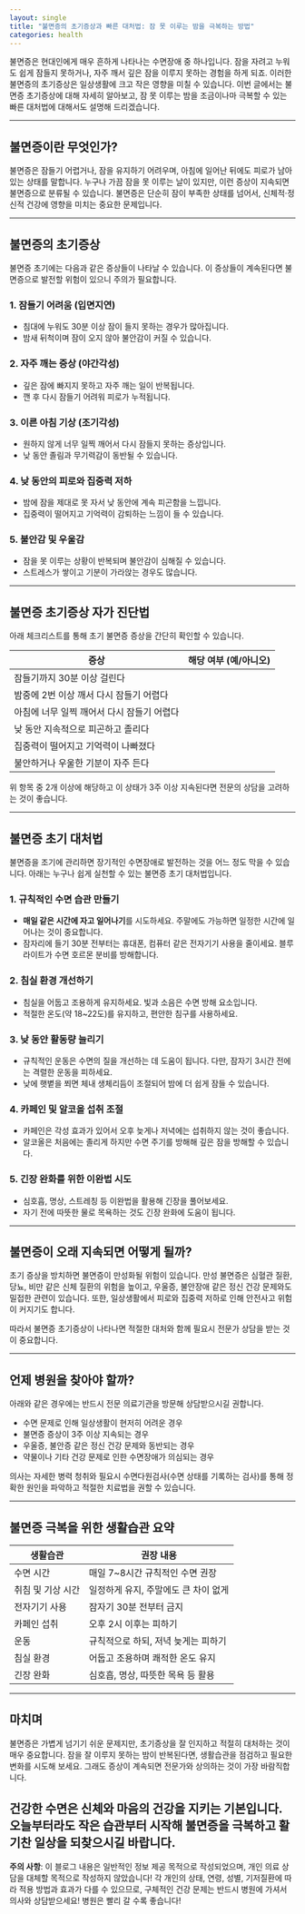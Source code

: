 ```yaml
---
layout: single
title: "불면증의 초기증상과 빠른 대처법: 잠 못 이루는 밤을 극복하는 방법"
categories: health
---
```

불면증은 현대인에게 매우 흔하게 나타나는 수면장애 중 하나입니다. 잠을 자려고 누워도 쉽게 잠들지 못하거나, 자주 깨서 깊은 잠을 이루지 못하는 경험을 하게 되죠. 이러한 불면증의 초기증상은 일상생활에 크고 작은 영향을 미칠 수 있습니다. 이번 글에서는 불면증 초기증상에 대해 자세히 알아보고, 잠 못 이루는 밤을 조금이나마 극복할 수 있는 빠른 대처법에 대해서도 설명해 드리겠습니다.

---

## 불면증이란 무엇인가?

불면증은 잠들기 어렵거나, 잠을 유지하기 어려우며, 아침에 일어난 뒤에도 피로가 남아있는 상태를 말합니다. 누구나 가끔 잠을 못 이루는 날이 있지만, 이런 증상이 지속되면 불면증으로 분류될 수 있습니다. 불면증은 단순히 잠이 부족한 상태를 넘어서, 신체적·정신적 건강에 영향을 미치는 중요한 문제입니다.

---

## 불면증의 초기증상

불면증 초기에는 다음과 같은 증상들이 나타날 수 있습니다. 이 증상들이 계속된다면 불면증으로 발전할 위험이 있으니 주의가 필요합니다.

### 1. 잠들기 어려움 (입면지연)

- 침대에 누워도 30분 이상 잠이 들지 못하는 경우가 많아집니다.
- 밤새 뒤척이며 잠이 오지 않아 불안감이 커질 수 있습니다.

### 2. 자주 깨는 증상 (야간각성)

- 깊은 잠에 빠지지 못하고 자주 깨는 일이 반복됩니다.
- 깬 후 다시 잠들기 어려워 피로가 누적됩니다.

### 3. 이른 아침 기상 (조기각성)

- 원하지 않게 너무 일찍 깨어서 다시 잠들지 못하는 증상입니다.
- 낮 동안 졸림과 무기력감이 동반될 수 있습니다.

### 4. 낮 동안의 피로와 집중력 저하

- 밤에 잠을 제대로 못 자서 낮 동안에 계속 피곤함을 느낍니다.
- 집중력이 떨어지고 기억력이 감퇴하는 느낌이 들 수 있습니다.

### 5. 불안감 및 우울감

- 잠을 못 이루는 상황이 반복되며 불안감이 심해질 수 있습니다.
- 스트레스가 쌓이고 기분이 가라앉는 경우도 많습니다.

---

## 불면증 초기증상 자가 진단법

아래 체크리스트를 통해 초기 불면증 증상을 간단히 확인할 수 있습니다.

| 증상                              | 해당 여부 (예/아니오) |
|---------------------------------|---------------------|
| 잠들기까지 30분 이상 걸린다          |                     |
| 밤중에 2번 이상 깨서 다시 잠들기 어렵다 |                     |
| 아침에 너무 일찍 깨어서 다시 잠들기 어렵다 |                     |
| 낮 동안 지속적으로 피곤하고 졸리다      |                     |
| 집중력이 떨어지고 기억력이 나빠졌다       |                     |
| 불안하거나 우울한 기분이 자주 든다       |                     |

위 항목 중 2개 이상에 해당하고 이 상태가 3주 이상 지속된다면 전문의 상담을 고려하는 것이 좋습니다.

---

## 불면증 초기 대처법

불면증을 조기에 관리하면 장기적인 수면장애로 발전하는 것을 어느 정도 막을 수 있습니다. 아래는 누구나 쉽게 실천할 수 있는 불면증 초기 대처법입니다.

### 1. 규칙적인 수면 습관 만들기

- **매일 같은 시간에 자고 일어나기**를 시도하세요. 주말에도 가능하면 일정한 시간에 일어나는 것이 중요합니다.
- 잠자리에 들기 30분 전부터는 휴대폰, 컴퓨터 같은 전자기기 사용을 줄이세요. 블루라이트가 수면 호르몬 분비를 방해합니다.

### 2. 침실 환경 개선하기

- 침실을 어둡고 조용하게 유지하세요. 빛과 소음은 수면 방해 요소입니다.
- 적절한 온도(약 18~22도)를 유지하고, 편안한 침구를 사용하세요.

### 3. 낮 동안 활동량 늘리기

- 규칙적인 운동은 수면의 질을 개선하는 데 도움이 됩니다. 다만, 잠자기 3시간 전에는 격렬한 운동을 피하세요.
- 낮에 햇볕을 쬐면 체내 생체리듬이 조절되어 밤에 더 쉽게 잠들 수 있습니다.

### 4. 카페인 및 알코올 섭취 조절

- 카페인은 각성 효과가 있어서 오후 늦게나 저녁에는 섭취하지 않는 것이 좋습니다.
- 알코올은 처음에는 졸리게 하지만 수면 주기를 방해해 깊은 잠을 방해할 수 있습니다.

### 5. 긴장 완화를 위한 이완법 시도

- 심호흡, 명상, 스트레칭 등 이완법을 활용해 긴장을 풀어보세요.
- 자기 전에 따뜻한 물로 목욕하는 것도 긴장 완화에 도움이 됩니다.

---

## 불면증이 오래 지속되면 어떻게 될까?

초기 증상을 방치하면 불면증이 만성화될 위험이 있습니다. 만성 불면증은 심혈관 질환, 당뇨, 비만 같은 신체 질환의 위험을 높이고, 우울증, 불안장애 같은 정신 건강 문제와도 밀접한 관련이 있습니다. 또한, 일상생활에서 피로와 집중력 저하로 인해 안전사고 위험이 커지기도 합니다.

따라서 불면증 초기증상이 나타나면 적절한 대처와 함께 필요시 전문가 상담을 받는 것이 중요합니다.

---

## 언제 병원을 찾아야 할까?

아래와 같은 경우에는 반드시 전문 의료기관을 방문해 상담받으시길 권합니다.

- 수면 문제로 인해 일상생활이 현저히 어려운 경우
- 불면증 증상이 3주 이상 지속되는 경우
- 우울증, 불안증 같은 정신 건강 문제와 동반되는 경우
- 약물이나 기타 건강 문제로 인한 수면장애가 의심되는 경우

의사는 자세한 병력 청취와 필요시 수면다원검사(수면 상태를 기록하는 검사)를 통해 정확한 원인을 파악하고 적절한 치료법을 권할 수 있습니다.

---

## 불면증 극복을 위한 생활습관 요약

| 생활습관                 | 권장 내용                                   |
|----------------------|----------------------------------------|
| 수면 시간               | 매일 7~8시간 규칙적인 수면 권장                    |
| 취침 및 기상 시간          | 일정하게 유지, 주말에도 큰 차이 없게                  |
| 전자기기 사용             | 잠자기 30분 전부터 금지                             |
| 카페인 섭취              | 오후 2시 이후는 피하기                              |
| 운동                   | 규칙적으로 하되, 저녁 늦게는 피하기                     |
| 침실 환경               | 어둡고 조용하며 쾌적한 온도 유지                         |
| 긴장 완화               | 심호흡, 명상, 따뜻한 목욕 등 활용                       |

---

## 마치며

불면증은 가볍게 넘기기 쉬운 문제지만, 초기증상을 잘 인지하고 적절히 대처하는 것이 매우 중요합니다. 잠을 잘 이루지 못하는 밤이 반복된다면, 생활습관을 점검하고 필요한 변화를 시도해 보세요. 그래도 증상이 계속되면 전문가와 상의하는 것이 가장 바람직합니다.

건강한 수면은 신체와 마음의 건강을 지키는 기본입니다. 오늘부터라도 작은 습관부터 시작해 불면증을 극복하고 활기찬 일상을 되찾으시길 바랍니다.
---

**주의 사항**: 이 블로그 내용은 일반적인 정보 제공 목적으로 작성되었으며, 개인 의료 상담을 대체할 목적으로 작성하지 않았습니다! 각 개인의 상태, 연령, 성별, 기저질환에 따라 적용 방법과 효과가 다를 수 있으므로, 구체적인 건강 문제는 반드시 병원에 가셔서 의사와 상담받으세요! 병원은 빨리 갈 수록 좋습니다!
